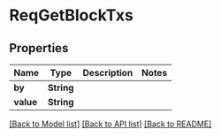 # ReqGetBlockTxs

## Properties

Name | Type | Description | Notes
------------ | ------------- | ------------- | -------------
**by** | **String** |  | 
**value** | **String** |  | 

[[Back to Model list]](../README.md#documentation-for-models) [[Back to API list]](../README.md#documentation-for-api-endpoints) [[Back to README]](../README.md)


